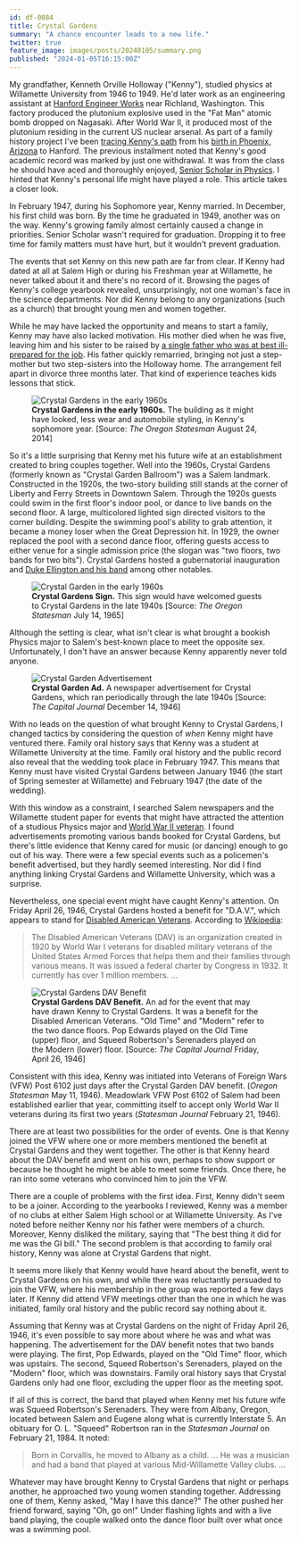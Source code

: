 ```yaml
---
id: df-0084
title: Crystal Gardens
summary: "A chance encounter leads to a new life."
twitter: true
feature_image: images/posts/20240105/summary.png
published: "2024-01-05T16:15:00Z"
---
```


My grandfather, Kenneth Orville Holloway ("Kenny"), studied physics at Willamette University from 1946 to 1949. He'd later work as an engineering assistant at [Hanford Engineer Works](https://en.wikipedia.org/wiki/Hanford_Engineer_Works) near Richland, Washington. This factory produced the plutonium explosive used in the "Fat Man" atomic bomb dropped on Nagasaki. After World War II, it produced most of the plutonium residing in the current US nuclear arsenal. As part of a family history project I've been [tracing Kenny's path](/articles/2023/10/14/grandpa-what-did-you-do-at-the-atomic-bomb-factory/) from his [birth in Phoenix, Arizona](/articles/2023/10/22/sowing-seeds-on-rocky-soil/) to Hanford. The previous installment noted that Kenny's good academic record was marked by just one withdrawal. It was from the class he should have aced and thoroughly enjoyed, [Senior Scholar in Physics](/articles/2023/11/14/the-geiger-counter/). I hinted that Kenny's personal life might have played a role. This article takes a closer look.

In February 1947, during his Sophomore year, Kenny married. In December, his first child was born. By the time he graduated in 1949, another was on the way. Kenny's growing family almost certainly caused a change in priorities. Senior Scholar wasn't required for graduation. Dropping it to free time for family matters must have hurt, but it wouldn't prevent graduation.

The events that set Kenny on this new path are far from clear. If Kenny had dated at all at Salem High or during his Freshman year at Willamette, he never talked about it and there's no record of it. Browsing the pages of Kenny's college yearbook revealed, unsurprisingly, not one woman's face in the science departments. Nor did Kenny belong to any organizations (such as a church) that brought young men and women together.

While he may have lacked the opportunity and means to start a family, Kenny may have also lacked motivation. His mother died when he was five, leaving him and his sister to be raised by [a single father who was at best ill-prepared for the job](/articles/2023/10/27/growing-pains/). His father quickly remarried, bringing not just a step-mother but two step-sisters into the Holloway home. The arrangement fell apart in divorce three months later. That kind of experience teaches kids lessons that stick.

<figure>
  <img alt="Crystal Gardens in the early 1960s" src="/images/posts/20240105/crystal-garden-1960s.png">
  <figcaption>
    <strong>Crystal Gardens in the early 1960s.</strong> The building as it might have looked, less wear and automobile styling, in Kenny's sophomore year. [Source: <em>The Oregon Statesman</em> August 24, 2014]
  </figcaption>
</figure>

So it's a little surprising that Kenny met his future wife at an establishment created to bring couples together. Well into the 1960s, Crystal Gardens (formerly known as "Crystal Garden Ballroom") was a Salem landmark. Constructed in the 1920s, the two-story building still stands at the corner of Liberty and Ferry Streets in Downtown Salem. Through the 1920s guests could swim in the first floor's indoor pool, or dance to live bands on the second floor. A large, multicolored lighted sign directed visitors to the corner building. Despite the swimming pool's ability to grab attention, it became a money loser when the Great Depression hit. In 1929, the owner replaced the pool with a second dance floor, offering guests access to either venue for a single admission price (the slogan was "two floors, two bands for two bits"). Crystal Gardens hosted a gubernatorial inauguration and [Duke Ellington and his band](https://ellingtonia.com/discography/1951-1960/) among other notables.

<figure>
  <img alt="Crystal Garden in the early 1960s" src="/images/posts/20240105/crystal-garden-sign.png">
  <figcaption>
    <strong>Crystal Gardens Sign.</strong> This sign would have welcomed guests to Crystal Gardens in the late 1940s [Source: <em>The Oregon Statesman</em> July 14, 1965]
  </figcaption>
</figure>

Although the setting is clear, what isn't clear is what brought a bookish Physics major to Salem's best-known place to meet the opposite sex. Unfortunately, I don't have an answer because Kenny apparently never told anyone.

<figure>
  <img alt="Crystal Garden Advertisement" src="/images/posts/20240105/crystal-garden-ad.png">
  <figcaption>
    <strong>Crystal Garden Ad.</strong> A newspaper advertisement for Crystal Gardens, which ran periodically through the late 1940s [Source: <em>The Capital Journal</em> December 14, 1946]
  </figcaption>
</figure>

With no leads on the question of what brought Kenny to Crystal Gardens, I changed tactics by considering the question of *when* Kenny might have ventured there. Family oral history says that Kenny was a student at Willamette University at the time. Family oral history and the public record also reveal that the wedding took place in February 1947. This means that Kenny must have visited Crystal Gardens between January 1946 (the start of Spring semester at Willamette) and February 1947 (the date of the wedding).

With this window as a constraint, I searched Salem newspapers and the Willamette student paper for events that might have attracted the attention of a studious Physics major and [World War II veteran](/articles/2023/10/27/growing-pains/). I found advertisements promoting various bands booked for Crystal Gardens, but there's little evidence that Kenny cared for music (or dancing) enough to go out of his way. There were a few special events such as a policemen's benefit advertised, but they hardly seemed interesting. Nor did I find anything linking Crystal Gardens and Willamette University, which was a surprise.

Nevertheless, one special event might have caught Kenny's attention. On Friday April 26, 1946, Crystal Gardens hosted a benefit for "D.A.V.", which appears to stand for [Disabled American Veterans](https://www.dav.org). According to [Wikipedia](https://en.wikipedia.org/wiki/Disabled_American_Veterans):

> The Disabled American Veterans (DAV) is an organization created in 1920 by World War I veterans for disabled military veterans of the United States Armed Forces that helps them and their families through various means. It was issued a federal charter by Congress in 1932. It currently has over 1 million members. ...

<figure>
  <img alt="Crystal Gardens DAV Benefit" src="/images/posts/20240105/crystal-garden-dav.png">
  <figcaption>
    <strong>Crystal Gardens DAV Benefit.</strong> An ad for the event that may have drawn Kenny to Crystal Gardens. It was a benefit for the Disabled American Veterans. "Old Time" and "Modern" refer to the two dance floors. Pop Edwards played on the Old Time (upper) floor, and Squeed Robertson's Serenaders played on the Modern (lower) floor. [Source: <em>The Capital Journal</em> Friday, April 26, 1946]
  </figcaption>
</figure>

Consistent with this idea, Kenny was initiated into Veterans of Foreign Wars (VFW) Post 6102 just days after the Crystal Garden DAV benefit. (*Oregon Statesman* May 11, 1946). Meadowlark VFW Post 6102 of Salem had been established earlier that year, committing itself to accept only World War II veterans during its first two years (*Statesman Journal* February 21, 1946).

There are at least two possibilities for the order of events. One is that Kenny joined the VFW where one or more members mentioned the benefit at Crystal Gardens and they went together. The other is that Kenny heard about the DAV benefit and went on his own, perhaps to show support or because he thought he might be able to meet some friends. Once there, he ran into some veterans who convinced him to join the VFW.

There are a couple of problems with the first idea. First, Kenny didn't seem to be a joiner. According to the yearbooks I reviewed, Kenny was a member of no clubs at either Salem High school or at Willamette University. As I've noted before neither Kenny nor his father were members of a church. Moreover, Kenny disliked the military, saying that "The best thing it did for me was the GI bill." The second problem is that according to family oral history, Kenny was alone at Crystal Gardens that night.

It seems more likely that Kenny would have heard about the benefit, went to Crystal Gardens on his own, and while there was reluctantly persuaded to join the VFW, where his membership in the group was reported a few days later. If Kenny did attend VFW meetings other than the one in which he was initiated, family oral history and the public record say nothing about it.

Assuming that Kenny was at Crystal Gardens on the night of Friday April 26, 1946, it's even possible to say more about where he was and what was happening. The advertisement for the DAV benefit notes that two bands were playing. The first, Pop Edwards, played on the "Old Time" floor, which was upstairs. The second, Squeed Robertson's Serenaders, played on the "Modern" floor, which was downstairs. Family oral history says that Crystal Gardens only had one floor, excluding the upper floor as the meeting spot.

If all of this is correct, the band that played when Kenny met his future wife was Squeed Robertson's Serenaders. They were from Albany, Oregon, located between Salem and Eugene along what is currently Interstate 5. An obituary for O. L. "Squeed" Robertson ran in the *Statesman Journal* on February 21, 1984. It noted:

> Born in Corvallis, he moved to Albany as a child. ... He was a musician and had a band that played at various Mid-Willamette Valley clubs. ...

Whatever may have brought Kenny to Crystal Gardens that night or perhaps another, he approached two young women standing together. Addressing one of them, Kenny asked, "May I have this dance?" The other pushed her friend forward, saying "Oh, go on!" Under flashing lights and with a live band playing, the couple walked onto the dance floor built over what once was a swimming pool.
